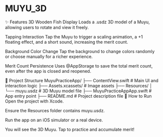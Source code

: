 # MUYU_3D
✨ Features
3D Wooden Fish Display
Loads a .usdz 3D model of a Muyu, allowing users to rotate and view it freely.

Tapping Interaction
Tap the Muyu to trigger a scaling animation, a +1 floating effect, and a short sound, increasing the merit count.

Background Color Change
Tap the background to change colors randomly or choose manually for a richer experience.

Merit Count Persistence
Uses @AppStorage to save the total merit count, even after the app is closed and reopened.

📂 Project Structure
MuyuPracticeApp/
├── ContentView.swift           # Main UI and interaction logic
├── Assets.xcassets/            # Image assets
├── Resources/
│   └── muyu.usdz               # 3D Muyu model file
├── MuyuPracticeAppApp.swift    # App entry point
├── README.md                   # Project description file
🚀 How to Run
Open the project with Xcode.

Ensure the Resources folder contains muyu.usdz.

Run the app on an iOS simulator or a real device.

You will see the 3D Muyu. Tap to practice and accumulate merit!
